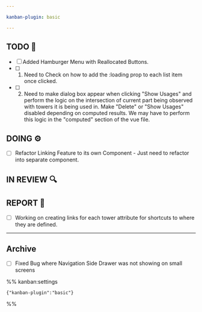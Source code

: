 ```yaml
---

kanban-plugin: basic

---
```


## TODO 💭

- [ ] Added Hamburger Menu with Reallocated Buttons.
- [ ] 1. Need to Check on how to add the :loading prop to each list item once clicked.
- [ ] 2. Need to make dialog box appear when clicking "Show Usages" and perform the logic on the intersection of current part being observed with towers it is being used in. Make "Delete" or "Show Usages" disabled depending on computed results. We may have to perform this logic in the "computed" section of the vue file.


## DOING ⚙️

- [ ] Refactor Linking Feature to its own Component - Just need to refactor into separate component.


## IN REVIEW 🔍



## REPORT 📎

- [ ] Working on creating links for each tower attribute for shortcuts to where they are defined.


***

## Archive

- [ ] Fixed Bug where Navigation Side Drawer was not showing on small screens

%% kanban:settings
```
{"kanban-plugin":"basic"}
```
%%